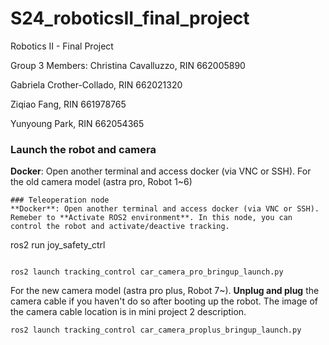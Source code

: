 # S24_roboticsII_final_project
Robotics II - Final Project


Group 3 Members: 
Christina Cavalluzzo, RIN 662005890

Gabriela Crother-Collado, RIN 662021320

Ziqiao Fang, RIN 661978765

Yunyoung Park, RIN 662054365


### Launch the robot and camera
**Docker**: Open another terminal and access docker (via VNC or SSH).
For the old camera model (astra pro, Robot 1~6)
```
### Teleoperation node
**Docker**: Open another terminal and access docker (via VNC or SSH). Remeber to **Activate ROS2 environment**. In this node, you can control the robot and activate/deactive tracking.
```
ros2 run joy_safety_ctrl
```

ros2 launch tracking_control car_camera_pro_bringup_launch.py
```
For the new camera model (astra pro plus, Robot 7~). **Unplug and plug** the camera cable if you haven't do so after booting up the robot. The image of the camera cable location is in mini project 2 description.
```
ros2 launch tracking_control car_camera_proplus_bringup_launch.py
```
